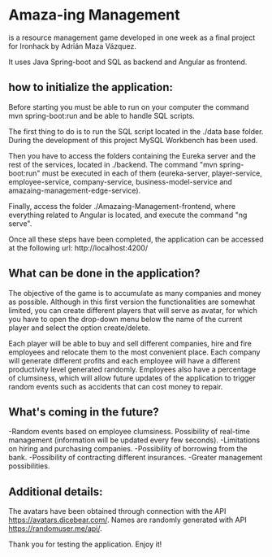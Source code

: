 # Amaza-ing Management

is a resource management game developed in one week as a final project for Ironhack by Adrián Maza Vázquez.

It uses Java Spring-boot and SQL as backend and Angular as frontend.

## how to initialize the application:
Before starting you must be able to run on your computer the command mvn spring-boot:run and be able to handle SQL scripts.

The first thing to do is to run the SQL script located in the ./data base folder. During the development of this project MySQL Workbench has been used.

Then you have to access the folders containing the Eureka server and the rest of the services, located in ./backend. The command "mvn spring-boot:run" must be executed in each of them
(eureka-server, player-service, employee-service, company-service, business-model-service and amazaing-management-edge-service).

Finally, access the folder ./Amazaing-Management-frontend, where everything related to Angular is located, and execute the command "ng serve".

Once all these steps have been completed, the application can be accessed at the following url: http://localhost:4200/

## What can be done in the application?

The objective of the game is to accumulate as many companies and money as possible. Although in this first version the functionalities are somewhat limited, 
you can create different players that will serve as avatar, for which you have to open the drop-down menu below the name of the current player and select the option create/delete.

Each player will be able to buy and sell different companies, hire and fire employees and relocate them to the most convenient place.
Each company will generate different profits and each employee will have a different productivity level generated randomly. Employees also have a percentage of clumsiness, 
which will allow future updates of the application to trigger random events such as accidents that can cost money to repair.

## What's coming in the future?

-Random events based on employee clumsiness.
Possibility of real-time management (information will be updated every few seconds).
-Limitations on hiring and purchasing companies.
-Possibility of borrowing from the bank.
-Possibility of contracting different insurances.
-Greater management possibilities.

## Additional details:
The avatars have been obtained through connection with the API https://avatars.dicebear.com/.
Names are randomly generated with API https://randomuser.me/api/.

Thank you for testing the application. Enjoy it!
